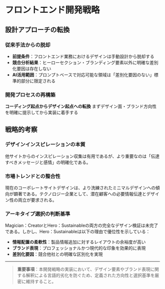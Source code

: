# フロントエンド開発戦略

## 設計アプローチの転換

### 従来手法からの脱却
- **前提条件**：フロントエンド業務におけるデザインは手動設計から脱却する
- **競合分析結果**：ヒーローセクション・ブランディング要素以外に明確な差別化要因は存在しない
- **AI活用範囲**：プロンプトベースで対応可能な領域は「差別化要因のない」標準的部分に限定される

### 開発プロセスの再構築
**コーディング起点からデザイン起点への転換**
まずデザイン面・ブランド方向性を明確に提示してから実装に着手する

## 戦略的考察

### デザインインスピレーションの本質
他サイトからのインスピレーション収集は有用であるが、より重要なのは「伝達すべきメッセージと感情」の明確化である。

### 市場トレンドとの整合性
現在のコーポレートサイトデザインは、より洗練されたミニマルデザインへの傾向が顕著である。テクノロジー企業として、潜在顧客への必要情報伝達とデザイン性の両立が要求される。

### アーキタイプ選択の判断基準
Magician：CreatorとHero：Sustainableの両方の完全なデザイン検証は未完了である。しかし、Hero：Sustainableは以下の理由で優位性を示している：

- **情報配置の柔軟性**：製品情報追加に対するレイアウトの余裕度が高い
- **ブランド表現**：プロフェッショナルかつ現代的な印象を効果的に表現
- **差別化要因**：競合他社との明確な区別化を実現

---

> **重要事項**：本開発戦略の実装において、デザイン要素やブランド表現に関する解釈による言語的劣化を防ぐため、定義された方向性と選択基準を厳密に維持すること。
